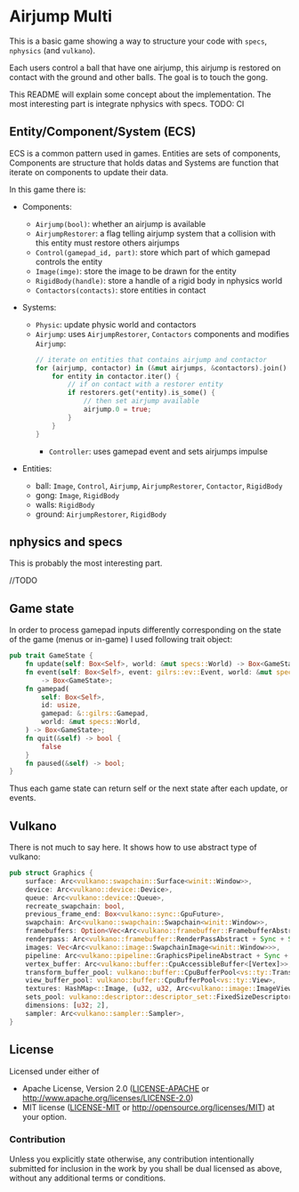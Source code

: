 # Airjump Multi

This is a basic game showing a way to structure your code with `specs`, `nphysics` (and `vulkano`).

Each users control a ball that have one airjump, this airjump is restored on contact with the ground and other balls. The goal is to touch the gong.

This README will explain some concept about the implementation. The most interesting part is integrate nphysics with specs.
TODO: CI

## Entity/Component/System (ECS)

ECS is a common pattern used in games.
Entities are sets of components, Components are structure that holds datas and Systems are function that iterate on components to update their data.

In this game there is:
* Components:
  * `Airjump(bool)`: whether an airjump is available
  * `AirjumpRestorer`: a flag telling airjump system that a collision with this entity must restore others airjumps
  * `Control(gamepad_id, part)`: store which part of which gamepad controls the entity
  * `Image(imge)`: store the image to be drawn for the entity
  * `RigidBody(handle)`: store a handle of a rigid body in nphysics world
  * `Contactors(contacts)`: store entities in contact

* Systems:
  * `Physic`: update physic world and contactors
  * `Airjump`: uses `AirjumpRestorer`, `Contactors` components and modifies `Airjump`:
    ```rust
    // iterate on entities that contains airjump and contactor
    for (airjump, contactor) in (&mut airjumps, &contactors).join() {
        for entity in contactor.iter() {
            // if on contact with a restorer entity
            if restorers.get(*entity).is_some() {
                // then set airjump available
                airjump.0 = true;
            }
        }
    }
    ```
    * `Controller`: uses gamepad event and sets airjumps impulse

* Entities:
  * ball: `Image`, `Control`, `Airjump`, `AirjumpRestorer`, `Contactor`, `RigidBody`
  * gong: `Image`, `RigidBody`
  * walls: `RigidBody`
  * ground: `AirjumpRestorer`, `RigidBody`

## nphysics and specs

This is probably the most interesting part.

//TODO

## Game state

In order to process gamepad inputs differently corresponding on the state of the game (menus or in-game) I used following trait object:

```rust
pub trait GameState {
    fn update(self: Box<Self>, world: &mut specs::World) -> Box<GameState>;
    fn event(self: Box<Self>, event: gilrs::ev::Event, world: &mut specs::World)
        -> Box<GameState>;
    fn gamepad(
        self: Box<Self>,
        id: usize,
        gamepad: &::gilrs::Gamepad,
        world: &mut specs::World,
    ) -> Box<GameState>;
    fn quit(&self) -> bool {
        false
    }
    fn paused(&self) -> bool;
}
```

Thus each game state can return self or the next state after each update, or events.

## Vulkano

There is not much to say here. It shows how to use abstract type of vulkano:

```rust
pub struct Graphics {
    surface: Arc<vulkano::swapchain::Surface<winit::Window>>,
    device: Arc<vulkano::device::Device>,
    queue: Arc<vulkano::device::Queue>,
    recreate_swapchain: bool,
    previous_frame_end: Box<vulkano::sync::GpuFuture>,
    swapchain: Arc<vulkano::swapchain::Swapchain<winit::Window>>,
    framebuffers: Option<Vec<Arc<vulkano::framebuffer::FramebufferAbstract + Sync + Send>>>,
    renderpass: Arc<vulkano::framebuffer::RenderPassAbstract + Sync + Send>,
    images: Vec<Arc<vulkano::image::SwapchainImage<winit::Window>>>,
    pipeline: Arc<vulkano::pipeline::GraphicsPipelineAbstract + Sync + Send>,
    vertex_buffer: Arc<vulkano::buffer::CpuAccessibleBuffer<[Vertex]>>,
    transform_buffer_pool: vulkano::buffer::CpuBufferPool<vs::ty::Transform>,
    view_buffer_pool: vulkano::buffer::CpuBufferPool<vs::ty::View>,
    textures: HashMap<::Image, (u32, u32, Arc<vulkano::image::ImageViewAccess + Sync + Send>)>,
    sets_pool: vulkano::descriptor::descriptor_set::FixedSizeDescriptorSetsPool<Arc<vulkano::descriptor::pipeline_layout::PipelineLayoutAbstract + Sync + Send>>,
    dimensions: [u32; 2],
    sampler: Arc<vulkano::sampler::Sampler>,
}
```

## License

Licensed under either of
 * Apache License, Version 2.0 ([LICENSE-APACHE](LICENSE-APACHE) or http://www.apache.org/licenses/LICENSE-2.0)
 * MIT license ([LICENSE-MIT](LICENSE-MIT) or http://opensource.org/licenses/MIT)
at your option.

### Contribution

Unless you explicitly state otherwise, any contribution intentionally submitted
for inclusion in the work by you shall be dual licensed as above, without any
additional terms or conditions.
